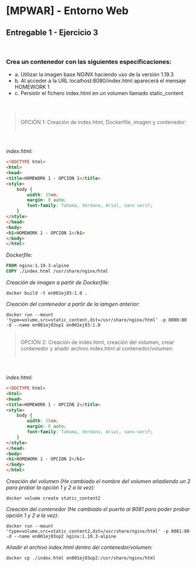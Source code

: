 # [MPWAR] - Entorno Web
## Entregable 1 - Ejercicio 3

<br>

### Crea un contenedor con las siguientes especificaciones:
- a. Utilizar la imagen base NGINX haciendo uso de la versión 1.19.3
- b. Al acceder a la URL localhost:8080/index.html aparecerá el mensaje HOMEWORK 1
- c. Persistir el fichero index.html en un volumen llamado static_content

<br>

> <br>
> OPCIÓN 1: Creación de index.html, Dockerfile, imagen y contenedor:
> <br>
> <br>

<br>

_index.html:_

```HTML
<!DOCTYPE html>
<html>
<head>
<title>HOMEWORK 1 - OPCION 1</title>
<style>
    body {
        width: 35em;
        margin: 0 auto;
        font-family: Tahoma, Verdana, Arial, sans-serif;
    }
</style>
</head>
<body>
<h1>HOMEWORK 1 - OPCION 1</h1>
</body>
</html>
```

_Dockerfile:_

```Dockerfile
FROM nginx:1.19.3-alpine
COPY ./index.html /usr/share/nginx/html
```
_Creación de imagen a partir de Dockerfile:_

```Docker
docker build -t en001ej03:1.0 .
```

_Creación del contenedor a partir de la iamgen anterior:_

```Docker
docker run --mount 'type=volume,src=static_content,dst=/usr/share/nginx/html' -p 8080:80 -d --name en001ej03op1 en001ej03:1.0
```

> <br>
> OPCIÓN 2: Creación de index.html, creación del volumen, crear contenedor y añadir archivo index.html al contenedor/volumen:
> <br>
> <br>

<br>

_index.html:_

```HTML
<!DOCTYPE html>
<html>
<head>
<title>HOMEWORK 1 - OPCION 2</title>
<style>
    body {
        width: 35em;
        margin: 0 auto;
        font-family: Tahoma, Verdana, Arial, sans-serif;
    }
</style>
</head>
<body>
<h1>HOMEWORK 1 - OPCION 2</h1>
</body>
</html>
```

_Creación del volumen (He cambiado el nombre del volumen añadiendo un 2 para probar la opción 1 y 2 a la vez):_

```Docker
docker volume create static_content2
```

_Creación del contenedor (He cambiado el puerto al 8081 para poder probar opción 1 y 2 a la vez):_

```Docker
docker run --mount 'type=volume,src=static_content2,dst=/usr/share/nginx/html' -p 8081:80 -d --name en001ej03op2 nginx:1.19.3-alpine
```

_Añadir el archivo index.html dentro del contenedor/volumen:_

```Docker
docker cp ./index.html en001ej03op2:/usr/share/nginx/html
```